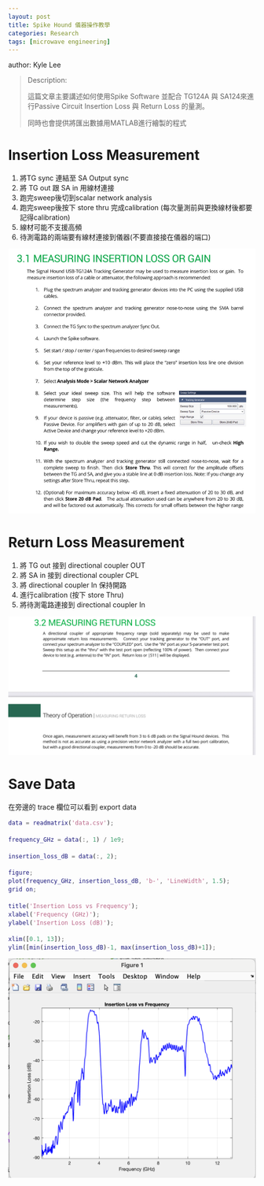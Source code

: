 ```yaml
---
layout: post
title: Spike Hound 儀器操作教學
categories: Research 
tags: [microwave engineering]
---
```


author: Kyle Lee

> Description:
>
> 這篇文章主要講述如何使用Spike Software 並配合 TG124A 與 SA124來進行Passive Circuit Insertion Loss 與 Return Loss 的量測。
>
> 同時也會提供將匯出數據用MATLAB進行繪製的程式

<!-- more -->

# Insertion Loss Measurement 

1. 將TG sync 連結至 SA Output sync
2. 將 TG out 跟 SA in 用線材連接
3. 跑完sweep後切到scalar network analysis 
4. 跑完sweep後按下 store thru 完成calibration (每次量測前與更換線材後都要記得calibration)
5. 線材可能不支援高頻
6. 待測電路的兩端要有線材連接到儀器(不要直接接在儀器的端口)

![png](/public/img/spike_tutorial/1.jpeg)

# Return Loss Measurement

1. 將 TG out 接到 directional coupler OUT
2. 將 SA in 接到 directional coupler CPL
3. 將 directional coupler In 保持開路
4. 進行calibration (按下 store Thru)
5. 將待測電路連接到 directional coupler In

![png](/public/img/spike_tutorial/2.jpeg)

# Save Data
在旁邊的 trace 欄位可以看到 export data

```matlab
data = readmatrix('data.csv');

frequency_GHz = data(:, 1) / 1e9;

insertion_loss_dB = data(:, 2);

figure;
plot(frequency_GHz, insertion_loss_dB, 'b-', 'LineWidth', 1.5);
grid on;

title('Insertion Loss vs Frequency');
xlabel('Frequency (GHz)');
ylabel('Insertion Loss (dB)');

xlim([0.1, 13]);
ylim([min(insertion_loss_dB)-1, max(insertion_loss_dB)+1]);
```

![png](/public/img/spike_tutorial/3.png)

